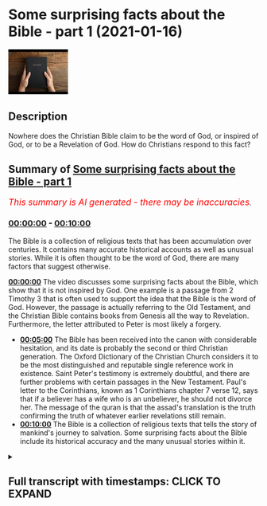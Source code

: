 # Some surprising facts about the Bible - part 1 (2021-01-16)

![alt Some surprising facts about the Bible - part 1](ITZHvxxRpj8.jpg "Some surprising facts about the Bible - part 1")

## Description

Nowhere does the Christian Bible claim to be the word of God, or inspired of God, or to be a Revelation of God. How do Christians respond to this fact?

## Summary of [Some surprising facts about the Bible - part 1](https://www.youtube.com/watch?v=ITZHvxxRpj8)


*<span style="color:red; font-size:125%">This summary is AI generated - there may be inaccuracies</span>. [](/)*

### [00:00:00](https://www.youtube.com/watch?v=ITZHvxxRpj8&t=0) - [00:10:00](https://www.youtube.com/watch?v=ITZHvxxRpj8&t=600)

The Bible is a collection of religious texts that has been accumulation over centuries. It contains many accurate historical accounts as well as unusual stories. While it is often thought to be the word of God, there are many factors that suggest otherwise.

**[00:00:00](https://www.youtube.com/watch?v=ITZHvxxRpj8&t=0)** The video discusses some surprising facts about the Bible, which show that it is not inspired by God. One example is a passage from 2 Timothy 3 that is often used to support the idea that the Bible is the word of God. However, the passage is actually referring to the Old Testament, and the Christian Bible contains books from Genesis all the way to Revelation. Furthermore, the letter attributed to Peter is most likely a forgery.
* **[00:05:00](https://www.youtube.com/watch?v=ITZHvxxRpj8&t=300)** The Bible has been received into the canon with considerable hesitation, and its date is probably the second or third Christian generation. The Oxford Dictionary of the Christian Church considers it to be the most distinguished and reputable single reference work in existence. Saint Peter's testimony is extremely doubtful, and there are further problems with certain passages in the New Testament. Paul's letter to the Corinthians, known as 1 Corinthians chapter 7 verse 12, says that if a believer has a wife who is an unbeliever, he should not divorce her. The message of the quran is that the assad's translation is the truth confirming the truth of whatever earlier revelations still remain.
* **[00:10:00](https://www.youtube.com/watch?v=ITZHvxxRpj8&t=600)** The Bible is a collection of religious texts that tells the story of mankind's journey to salvation. Some surprising facts about the Bible include its historical accuracy and the many unusual stories within it.

<details><summary><h2>Full transcript with timestamps: CLICK TO EXPAND</h2></summary>

[0:00:01](https://youtu.be/ITZHvxxRpj8?t=1) in this episode i want to share with you some 
surprising facts about the bible nowhere does    
[0:00:09](https://youtu.be/ITZHvxxRpj8?t=9) the christian bible claim to be the word of god 
or inspired of god or to be a revelation of god    
[0:00:18](https://youtu.be/ITZHvxxRpj8?t=18) so how do christians reply to this fact well 
they usually quote a couple of passages from the    
[0:00:24](https://youtu.be/ITZHvxxRpj8?t=24) new testament the one they quote most often 
is a passage in 2 timothy 3 16 which reads    
[0:00:33](https://youtu.be/ITZHvxxRpj8?t=33) all scripture is inspired by god and is useful for 
teaching for reproof for correction and training    
[0:00:39](https://youtu.be/ITZHvxxRpj8?t=39) in righteousness so that everyone who belongs to 
god may be proficient equipped for every good work    
[0:00:48](https://youtu.be/ITZHvxxRpj8?t=48) so this sounds like a pretty good verse 
proving that the christian bible is the word    
[0:00:52](https://youtu.be/ITZHvxxRpj8?t=52) of god does it not well not really because 
what they've done is they've taken a verse    
[0:00:58](https://youtu.be/ITZHvxxRpj8?t=58) out of context and they've tried to make 
it do more work than it can actually do    
[0:01:04](https://youtu.be/ITZHvxxRpj8?t=64) if you read a couple of verses before 
which i'll now do uh from 1 timothy 3 12    
[0:01:10](https://youtu.be/ITZHvxxRpj8?t=70) up to 17 you'll see what i mean i'll just read the 
whole context and look it up for yourself so you    
[0:01:17](https://youtu.be/ITZHvxxRpj8?t=77) can get a good sense indeed all who wants to live 
a godly life in christ jesus will be persecuted    
[0:01:24](https://youtu.be/ITZHvxxRpj8?t=84) but wicked people and imposters will go from 
bad to worse deceiving others and being deceived    
[0:01:31](https://youtu.be/ITZHvxxRpj8?t=91) but as for you timothy continue in what 
you have learned and firmly believed    
[0:01:38](https://youtu.be/ITZHvxxRpj8?t=98) knowing from whom you learned it and how from 
childhood you have known the sacred writings    
[0:01:46](https://youtu.be/ITZHvxxRpj8?t=106) that are able to instruct you for salvation 
through faith in christ jesus all scripture    
[0:01:52](https://youtu.be/ITZHvxxRpj8?t=112) is inspired by god and is useful for teaching for 
improved correction and training in righteousness    
[0:01:57](https://youtu.be/ITZHvxxRpj8?t=117) so that every everyone who belongs to 
god uh may be equipped for good work    
[0:02:04](https://youtu.be/ITZHvxxRpj8?t=124) so if you read it in context it seems clear 
that the scriptures that paul is referring to    
[0:02:10](https://youtu.be/ITZHvxxRpj8?t=130) are those that timothy have known has known since 
he was a youth and indeed in paul's time but the    
[0:02:17](https://youtu.be/ITZHvxxRpj8?t=137) only scriptures that existed at that time were the 
jewish scriptures what we call the old testament    
[0:02:23](https://youtu.be/ITZHvxxRpj8?t=143) the new testament hadn't been written then the 
canon of scripture was only finalized in the about    
[0:02:30](https://youtu.be/ITZHvxxRpj8?t=150) the fourth century a.d and even then there was 
still disputes so that's several centuries later    
[0:02:37](https://youtu.be/ITZHvxxRpj8?t=157) so this text this protest one timothy 
3 16 at the very most is referring to    
[0:02:45](https://youtu.be/ITZHvxxRpj8?t=165) the old testament and not to the new testament 
to the christian bible so when i say this to    
[0:02:52](https://youtu.be/ITZHvxxRpj8?t=172) christians they say oh well there's another verse 
i said great another verse let's uh let's hear it    
[0:02:56](https://youtu.be/ITZHvxxRpj8?t=176) and the second verse they wheel out is a 
letter called the second letter of peter    
[0:03:03](https://youtu.be/ITZHvxxRpj8?t=183) sorry chapter 1 verse 20 to 
21 and that reads as follows    
[0:03:10](https://youtu.be/ITZHvxxRpj8?t=190) first of all you must understand this that no 
prophecy of scripture is a matter of one's own    
[0:03:16](https://youtu.be/ITZHvxxRpj8?t=196) interpretation because no prophecy ever came by 
the by human will but by men and women moved by    
[0:03:24](https://youtu.be/ITZHvxxRpj8?t=204) the holy spirit spoke from god so this is talking 
about no prophecy of scripture is a matter of    
[0:03:32](https://youtu.be/ITZHvxxRpj8?t=212) one's own interpretation it comes from uh those 
who are moved by the holy spirit fair enough    
[0:03:38](https://youtu.be/ITZHvxxRpj8?t=218) but note this passage refers only to 
biblical prophecies in the old testament    
[0:03:46](https://youtu.be/ITZHvxxRpj8?t=226) most biblical books do not contain prophecy 
for example the book of job or the psalms or    
[0:03:52](https://youtu.be/ITZHvxxRpj8?t=232) the book of proverbs or the song of solomon's 
etcetera most books don't contain prophecy    
[0:03:58](https://youtu.be/ITZHvxxRpj8?t=238) so it can't even be referring to the whole of 
the old testament let alone to the christian    
[0:04:03](https://youtu.be/ITZHvxxRpj8?t=243) bible which contains uh books all the way from 
genesis all the way to the book of revelation  
[0:04:10](https://youtu.be/ITZHvxxRpj8?t=250) also there is a major problem with this letter's 
authenticity according to the most distinguished    
[0:04:17](https://youtu.be/ITZHvxxRpj8?t=257) christian scholarship and all other scholarship 
it is a forged letter let me show you what i mean    
[0:04:26](https://youtu.be/ITZHvxxRpj8?t=266) here we have uh this text which is the oxford 
dictionary of the christian church and uh the    
[0:04:35](https://youtu.be/ITZHvxxRpj8?t=275) article here on two peter 
the second letter of peter    
[0:04:40](https://youtu.be/ITZHvxxRpj8?t=280) concludes after a survey of the uh the evidence 
of the authorship and the dating of the letter    
[0:04:48](https://youtu.be/ITZHvxxRpj8?t=288) it concludes this these indications of date 
and the difference in style and interest from    
[0:04:54](https://youtu.be/ITZHvxxRpj8?t=294) juan peter make it virtually impossible 
to hold that saint peter was the author    
[0:05:01](https://youtu.be/ITZHvxxRpj8?t=301) the letter was received into the canon i into the 
list of bible books with considerable hesitation    
[0:05:09](https://youtu.be/ITZHvxxRpj8?t=309) its date is probably the second or third christian 
generation perhaps 150 a.d so this uh uh this    
[0:05:20](https://youtu.be/ITZHvxxRpj8?t=320) oxford dictionary of the christian church is 
probably the most distinguished and reputable    
[0:05:25](https://youtu.be/ITZHvxxRpj8?t=325) single reference work in existence uh and it 
says that it's virtually impossible to believe    
[0:05:33](https://youtu.be/ITZHvxxRpj8?t=333) that saint peter wrote this or wrote this letter 
isn't that amazing so um to peter's testimony    
[0:05:42](https://youtu.be/ITZHvxxRpj8?t=342) is extremely doubtful anyway because it's almost 
certainly a forged letter but there are further    
[0:05:49](https://youtu.be/ITZHvxxRpj8?t=349) problems um and uh just to give you uh one last 
problem before uh there are many but there are    
[0:05:57](https://youtu.be/ITZHvxxRpj8?t=357) some passages in the new testament believe it or 
not that even deny they are revelation from god    
[0:06:04](https://youtu.be/ITZHvxxRpj8?t=364) for example paul's letter to the corinthians 
known as 1 corinthians chapter 7 verse 12 says    
[0:06:12](https://youtu.be/ITZHvxxRpj8?t=372) and he's teaching here about marriage and divorce 
and the details of the subject and the teaching    
[0:06:16](https://youtu.be/ITZHvxxRpj8?t=376) don't really concern us but the status of what 
he teaches what does he say about this he says in    
[0:06:23](https://youtu.be/ITZHvxxRpj8?t=383) verse 12 to the rest i say i and not the lord that 
if any believer has a wife who is an unbeliever    
[0:06:31](https://youtu.be/ITZHvxxRpj8?t=391) and she consents to live with him he should not 
divorce her now the point here is that he says    
[0:06:39](https://youtu.be/ITZHvxxRpj8?t=399) what i'm teaching you is what i 
am saying and it's not from god    
[0:06:45](https://youtu.be/ITZHvxxRpj8?t=405) so it's not revelation from god now what paul 
says may be true it may be perfectly wise and    
[0:06:52](https://youtu.be/ITZHvxxRpj8?t=412) holy and godly teaching but its status is as 
paul's opinion a man he says it's not revelation    
[0:07:00](https://youtu.be/ITZHvxxRpj8?t=420) from god so at least that passage cannot be 
taken as the word of god as revelation from god    
[0:07:08](https://youtu.be/ITZHvxxRpj8?t=428) now just to conclude by way of contrast there 
is a hundred percent agreement amongst the 2    
[0:07:15](https://youtu.be/ITZHvxxRpj8?t=435) billion muslims in the world about the contents 
of the quran no one doubts that the 114 surahs    
[0:07:22](https://youtu.be/ITZHvxxRpj8?t=442) or chapters of the book are the actual speech of 
god himself the quran refers to itself repeatedly    
[0:07:30](https://youtu.be/ITZHvxxRpj8?t=450) as a revelation from god as the speech of god as 
a book given by god himself and if anyone doubts    
[0:07:37](https://youtu.be/ITZHvxxRpj8?t=457) that they are not a muslim as simple as that every 
chapter virtue every chapter in the quran says    
[0:07:42](https://youtu.be/ITZHvxxRpj8?t=462) that so given there's so much confusion amongst 
the peoples of the book about their scriptures    
[0:07:50](https://youtu.be/ITZHvxxRpj8?t=470) what does the quran say in quran chapter 
5 verse 48 it says in muhammad assad's    
[0:07:57](https://youtu.be/ITZHvxxRpj8?t=477) translation and unto thee o prophet 
we have vouchsafed this holy writ    
[0:08:04](https://youtu.be/ITZHvxxRpj8?t=484) setting forth the truth confirming 
the truth of whatever their remains    
[0:08:09](https://youtu.be/ITZHvxxRpj8?t=489) still of earlier revelations and determining what 
is true therein judge then between the followers    
[0:08:16](https://youtu.be/ITZHvxxRpj8?t=496) of earlier revelation in accordance with what god 
has bestowed from on high and do not follow their    
[0:08:23](https://youtu.be/ITZHvxxRpj8?t=503) errant views forsaking the truth that has come 
unto thee that that's muhammad assad's translation    
[0:08:30](https://youtu.be/ITZHvxxRpj8?t=510) of quran 5 48. so this is claiming for the quran 
that it is divine writ it's the actual word of god    
[0:08:41](https://youtu.be/ITZHvxxRpj8?t=521) and confirming whatever truth there still remains 
of the earlier revelations implying that there    
[0:08:47](https://youtu.be/ITZHvxxRpj8?t=527) was uh elements that have been lost judge them 
between uh the followers of the earlier revelation    
[0:08:54](https://youtu.be/ITZHvxxRpj8?t=534) what the christians and jews say in accordance 
with what god has bestowed from on high in other    
[0:09:02](https://youtu.be/ITZHvxxRpj8?t=542) words the holy quran and in this passage this is 
the message of the quran the assad's translation    
[0:09:10](https://youtu.be/ITZHvxxRpj8?t=550) there's a little uh footnote to this passage 
that i've just read uh footnote 65. he says    
[0:09:19](https://youtu.be/ITZHvxxRpj8?t=559) the the participle mohamed for those who 
know arabic will know what i'm referring to    
[0:09:24](https://youtu.be/ITZHvxxRpj8?t=564) is derived from the quadrilateral verb heimanna 
he watched over a thing or controlled it    
[0:09:31](https://youtu.be/ITZHvxxRpj8?t=571) and is used here to describe the quran as the 
determinant factor in deciding what is genuine    
[0:09:38](https://youtu.be/ITZHvxxRpj8?t=578) and what is false in the earlier scriptures so if 
you like the quran is like a quality control which    
[0:09:46](https://youtu.be/ITZHvxxRpj8?t=586) people can use to determine what is true and false 
what is from god and what is the opinion of a man    
[0:09:53](https://youtu.be/ITZHvxxRpj8?t=593) for example so that's how islam sees its role 
vis-a-vis the scriptures of the people of the book    
[0:10:01](https://youtu.be/ITZHvxxRpj8?t=601) this is part one of a two-part video about 
some surprising facts about the bible and    
[0:10:08](https://youtu.be/ITZHvxxRpj8?t=608) in the next video which i'll be making shortly 
we'll see some more surprising facts until then  

</details>
